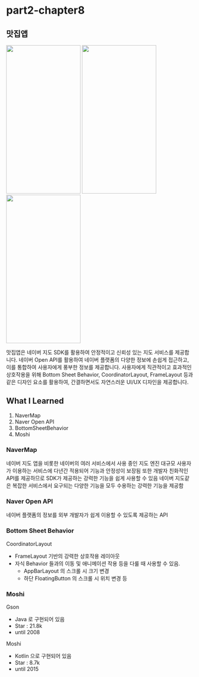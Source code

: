 # part2-chapter8

## 맛집앱

<img src="https://github.com/soommmin/part2-chapter8/assets/150005268/0f505e87-7603-45c8-98ef-385592a23f6d" width="200" height="400"/>
<img src="https://github.com/soommmin/part2-chapter8/assets/150005268/10bd3e6e-7bdb-4bfe-b904-badebdf42ad4" width="200" height="400"/>
<img src="https://github.com/soommmin/part2-chapter8/assets/150005268/ee30eed0-2b92-4717-a412-76602c66ad37" width="200" height="400"/>


맛집앱은 네이버 지도 SDK를 활용하여 안정적이고 신뢰성 있는 지도 서비스를 제공합니다. 
네이버 Open API를 활용하여 네이버 플랫폼의 다양한 정보에 손쉽게 접근하고, 이를 통합하여 사용자에게 풍부한 정보를 제공합니다.
사용자에게 직관적이고 효과적인 상호작용을 위해 Bottom Sheet Behavior, CoordinatorLayout, FrameLayout 등과 같은 디자인 요소를 활용하여, 간결하면서도 자연스러운 UI/UX 디자인을 제공합니다.


## What I Learned
1. NaverMap
2. Naver Open API
3. BottomSheetBehavior
4. Moshi


### NaverMap
네이버 지도 앱을 비롯한 네이버의 여러 서비스에서 사용 중인 지도 엔진 
대규모 사용자가 이용하는 서비스에 다년간 적용되어 기능과 안정성이 보장됨 또한 개발자 친화적인 API를 제공하므로 SDK가 제공하는 강력한 기능을 쉽게 사용할 수 있음
네이버 지도같은 복잡한 서비스에서 요구되는 다양한 기능을 모두 수용하는 강력한 기능을 제공함

### Naver Open API
네이버 플랫폼의 정보를 외부 개발자가 쉽게 이용할 수 있도록 제공하는 API

### Bottom Sheet Behavior
CoordinatorLayout

- FrameLayout 기반의 강력한 상호작용 레이아웃
- 자식 Behavior 들과의 이동 및 애니메이션 작용 등을 다룰 때 사용할 수 있음.
    - AppBarLayout 의 스크롤 시 크기 변경
    - 하단 FloatingButton 의 스크롤 시 위치 변경 등

### Moshi
Gson 

- Java 로 구현되어 있음
- Star : 21.8k
- until 2008

Moshi 

- Kotlin 으로 구현되어 있음
- Star : 8.7k
- until 2015
